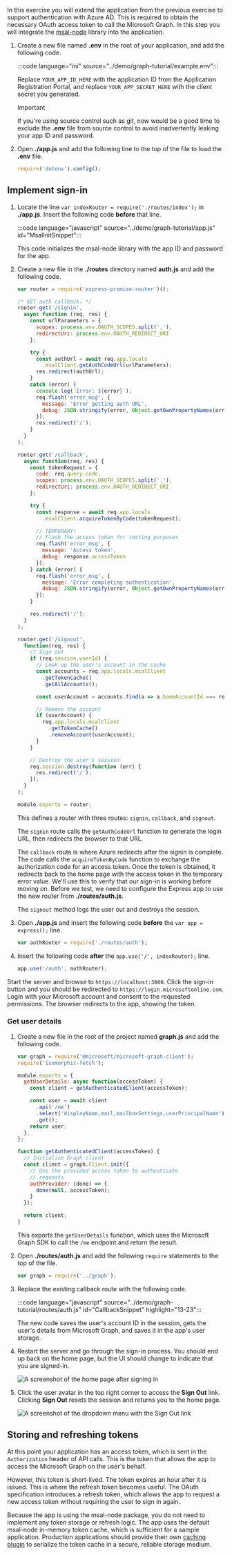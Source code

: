 <!-- markdownlint-disable MD002 MD041 -->

In this exercise you will extend the application from the previous exercise to support authentication with Azure AD. This is required to obtain the necessary OAuth access token to call the Microsoft Graph. In this step you will integrate the [msal-node](https://github.com/AzureAD/microsoft-authentication-library-for-js/tree/dev/lib/msal-node) library into the application.

1. Create a new file named **.env** in the root of your application, and add the following code.

    :::code language="ini" source="../demo/graph-tutorial/example.env":::

    Replace `YOUR_APP_ID_HERE` with the application ID from the Application Registration Portal, and replace `YOUR_APP_SECRET_HERE` with the client secret you generated.

    > [!IMPORTANT]
    > If you're using source control such as git, now would be a good time to exclude the **.env** file from source control to avoid inadvertently leaking your app ID and password.

1. Open **./app.js** and add the following line to the top of the file to load the **.env** file.

    ```javascript
    require('dotenv').config();
    ```

## Implement sign-in

1. Locate the line `var indexRouter = require('./routes/index');` in **./app.js**. Insert the following code **before** that line.

    :::code language="javascript" source="../demo/graph-tutorial/app.js" id="MsalInitSnippet":::

    This code initializes the msal-node library with the app ID and password for the app.

1. Create a new file in the **./routes** directory named **auth.js** and add the following code.

    ```javascript
    var router = require('express-promise-router')();

    /* GET auth callback. */
    router.get('/signin',
      async function (req, res) {
        const urlParameters = {
          scopes: process.env.OAUTH_SCOPES.split(','),
          redirectUri: process.env.OAUTH_REDIRECT_URI
        };

        try {
          const authUrl = await req.app.locals
            .msalClient.getAuthCodeUrl(urlParameters);
          res.redirect(authUrl);
        }
        catch (error) {
          console.log(`Error: ${error}`);
          req.flash('error_msg', {
            message: 'Error getting auth URL',
            debug: JSON.stringify(error, Object.getOwnPropertyNames(error))
          });
          res.redirect('/');
        }
      }
    );

    router.get('/callback',
      async function(req, res) {
        const tokenRequest = {
          code: req.query.code,
          scopes: process.env.OAUTH_SCOPES.split(','),
          redirectUri: process.env.OAUTH_REDIRECT_URI
        };

        try {
          const response = await req.app.locals
            .msalClient.acquireTokenByCode(tokenRequest);

          // TEMPORARY!
          // Flash the access token for testing purposes
          req.flash('error_msg', {
            message: 'Access token',
            debug: response.accessToken
          });
        } catch (error) {
          req.flash('error_msg', {
            message: 'Error completing authentication',
            debug: JSON.stringify(error, Object.getOwnPropertyNames(error))
          });
        }

        res.redirect('/');
      }
    );

    router.get('/signout',
      function(req, res) {
        // Sign out
        if (req.session.userId) {
          // Look up the user's account in the cache
          const accounts = req.app.locals.msalClient
            .getTokenCache()
            .getAllAccounts();

          const userAccount = accounts.find(a => a.homeAccountId === req.session.userId);

          // Remove the account
          if (userAccount) {
            req.app.locals.msalClient
              .getTokenCache()
              .removeAccount(userAccount);
          }
        }

        // Destroy the user's session
        req.session.destroy(function (err) {
          res.redirect('/');
        });
      }
    );

    module.exports = router;
    ```

    This defines a router with three routes: `signin`, `callback`, and `signout`.

    The `signin` route calls the `getAuthCodeUrl` function to generate the login URL, then redirects the browser to that URL.

    The `callback` route is where Azure redirects after the signin is complete. The code calls the `acquireTokenByCode` function to exchange the authorization code for an access token. Once the token is obtained, it redirects back to the home page with the access token in the temporary error value. We'll use this to verify that our sign-in is working before moving on. Before we test, we need to configure the Express app to use the new router from **./routes/auth.js**.

    The `signout` method logs the user out and destroys the session.

1. Open **./app.js** and insert the following code **before** the `var app = express();` line.

    ```javascript
    var authRouter = require('./routes/auth');
    ```

1. Insert the following code **after** the `app.use('/', indexRouter);` line.

    ```javascript
    app.use('/auth', authRouter);
    ```

Start the server and browse to `https://localhost:3000`. Click the sign-in button and you should be redirected to `https://login.microsoftonline.com`. Login with your Microsoft account and consent to the requested permissions. The browser redirects to the app, showing the token.

### Get user details

1. Create a new file in the root of the project named **graph.js** and add the following code.

    ```javascript
    var graph = require('@microsoft/microsoft-graph-client');
    require('isomorphic-fetch');

    module.exports = {
      getUserDetails: async function(accessToken) {
        const client = getAuthenticatedClient(accessToken);

        const user = await client
          .api('/me')
          .select('displayName,mail,mailboxSettings,userPrincipalName')
          .get();
        return user;
      },
    };

    function getAuthenticatedClient(accessToken) {
      // Initialize Graph client
      const client = graph.Client.init({
        // Use the provided access token to authenticate
        // requests
        authProvider: (done) => {
          done(null, accessToken);
        }
      });

      return client;
    }
    ```

    This exports the `getUserDetails` function, which uses the Microsoft Graph SDK to call the `/me` endpoint and return the result.

1. Open **./routes/auth.js** and add the following `require` statements to the top of the file.

    ```javascript
    var graph = require('../graph');
    ```

1. Replace the existing callback route with the following code.

    :::code language="javascript" source="../demo/graph-tutorial/routes/auth.js" id="CallbackSnippet" highlight="13-23":::

    The new code saves the user's account ID in the session, gets the user's details from Microsoft Graph, and saves it in the app's user storage.

1. Restart the server and go through the sign-in process. You should end up back on the home page, but the UI should change to indicate that you are signed-in.

    ![A screenshot of the home page after signing in](./images/add-aad-auth-01.png)

1. Click the user avatar in the top right corner to access the **Sign Out** link. Clicking **Sign Out** resets the session and returns you to the home page.

    ![A screenshot of the dropdown menu with the Sign Out link](./images/add-aad-auth-02.png)

## Storing and refreshing tokens

At this point your application has an access token, which is sent in the `Authorization` header of API calls. This is the token that allows the app to access the Microsoft Graph on the user's behalf.

However, this token is short-lived. The token expires an hour after it is issued. This is where the refresh token becomes useful. The OAuth specification introduces a refresh token, which allows the app to request a new access token without requiring the user to sign in again.

Because the app is using the msal-node package, you do not need to implement any token storage or refresh logic. The app uses the default msal-node in-memory token cache, which is sufficient for a sample application. Production applications should provide their own [caching plugin](https://github.com/AzureAD/microsoft-authentication-library-for-js/blob/dev/lib/msal-node/docs/configuration.md) to serialize the token cache in a secure, reliable storage medium.
